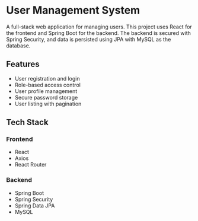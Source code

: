 # User Management System
A full-stack web application for managing users. This project uses React for the frontend and Spring Boot for the backend. The backend is secured with Spring Security, and data is persisted using JPA with MySQL as the database.

## Features

- User registration and login
- Role-based access control
- User profile management
- Secure password storage
- User listing with pagination

## Tech Stack

### Frontend

- React
- Axios
- React Router

### Backend

- Spring Boot
- Spring Security
- Spring Data JPA
- MySQL
